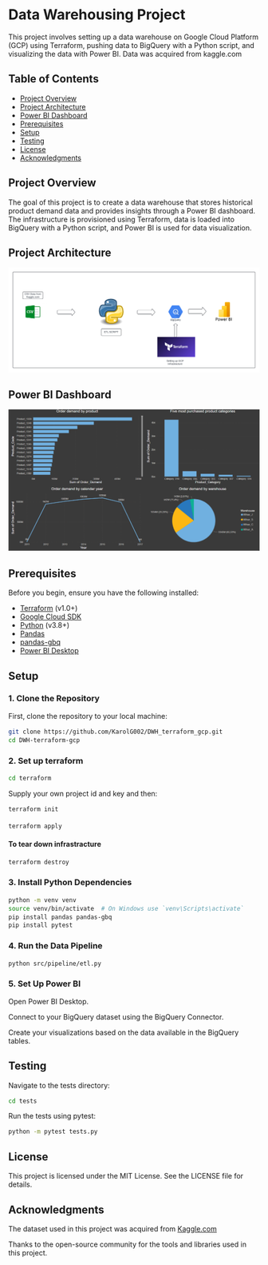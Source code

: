 # Data Warehousing Project

This project involves setting up a data warehouse on Google Cloud Platform (GCP) using Terraform, pushing data to BigQuery with a Python script, and visualizing the data with Power BI. Data was acquired from kaggle.com

## Table of Contents

- [Project Overview](#project-overview)
- [Project Architecture](#project-architecture)
- [Power BI Dashboard](#power-bi-dashboard)
- [Prerequisites](#prerequisites)
- [Setup](#setup)
- [Testing](#testing)
- [License](#license)
- [Acknowledgments](#acknowledgments)
## Project Overview

The goal of this project is to create a data warehouse that stores historical product demand data and provides insights through a Power BI dashboard. The infrastructure is provisioned using Terraform, data is loaded into BigQuery with a Python script, and Power BI is used for data visualization.

## Project Architecture

![Project architecture](images/Architecture.png "Architecture diagram")

## Power BI Dashboard

![Dashboard](images/Report.png "Power BI dashboard")

## Prerequisites

Before you begin, ensure you have the following installed:

- [Terraform](https://www.terraform.io/downloads.html) (v1.0+)
- [Google Cloud SDK](https://cloud.google.com/sdk/docs/install)
- [Python](https://www.python.org/downloads/) (v3.8+)
- [Pandas](https://pandas.pydata.org/)
- [pandas-gbq](https://pandas-gbq.readthedocs.io/en/latest/)
- [Power BI Desktop](https://powerbi.microsoft.com/desktop/)

## Setup

### 1. Clone the Repository

First, clone the repository to your local machine:
```bash
git clone https://github.com/KarolG002/DWH_terraform_gcp.git
cd DWH-terraform-gcp
```

### 2. Set up terraform
```bash
cd terraform
```
Supply your own project id and key and then:
```bash
terraform init

terraform apply
```

#### To tear down infrastracture
```bash
terraform destroy
```

### 3. Install Python Dependencies
```bash
python -m venv venv
source venv/bin/activate  # On Windows use `venv\Scripts\activate`
pip install pandas pandas-gbq
pip install pytest
```

### 4. Run the Data Pipeline
```bash
python src/pipeline/etl.py
```
### 5. Set Up Power BI
Open Power BI Desktop.

Connect to your BigQuery dataset using the BigQuery Connector.

Create your visualizations based on the data available in the BigQuery tables.

## Testing
Navigate to the tests directory:

```bash
cd tests
```

Run the tests using pytest:
```bash
python -m pytest tests.py
```
## License
This project is licensed under the MIT License. See the LICENSE file for details.

## Acknowledgments

The dataset used in this project was acquired from [Kaggle.com](https://www.kaggle.com/datasets/felixzhao/productdemandforecasting/data)

Thanks to the open-source community for the tools and libraries used in this project.